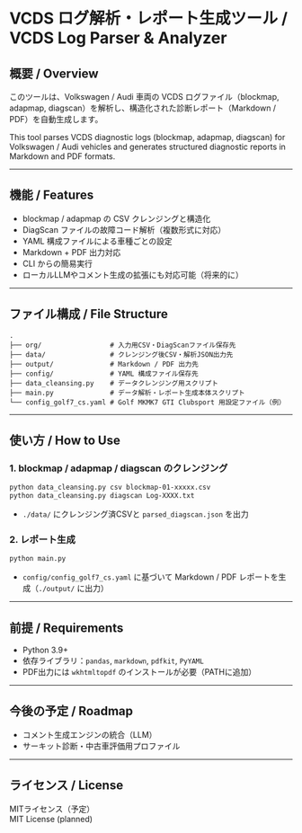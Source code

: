 # VCDS ログ解析・レポート生成ツール / VCDS Log Parser & Analyzer

## 概要 / Overview

このツールは、Volkswagen / Audi 車両の VCDS ログファイル（blockmap, adapmap, diagscan）を解析し、構造化された診断レポート（Markdown / PDF）を自動生成します。

This tool parses VCDS diagnostic logs (blockmap, adapmap, diagscan) for Volkswagen / Audi vehicles and generates structured diagnostic reports in Markdown and PDF formats.

---

## 機能 / Features

- blockmap / adapmap の CSV クレンジングと構造化  
- DiagScan ファイルの故障コード解析（複数形式に対応）  
- YAML 構成ファイルによる車種ごとの設定  
- Markdown + PDF 出力対応  
- CLI からの簡易実行  
- ローカルLLMやコメント生成の拡張にも対応可能（将来的に）

---

## ファイル構成 / File Structure

```
.
├── org/                 # 入力用CSV・DiagScanファイル保存先
├── data/                # クレンジング後CSV・解析JSON出力先
├── output/              # Markdown / PDF 出力先
├── config/              # YAML 構成ファイル保存先
├── data_cleansing.py    # データクレンジング用スクリプト
├── main.py              # データ解析・レポート生成本体スクリプト
└── config_golf7_cs.yaml # Golf MKMK7 GTI Clubsport 用設定ファイル（例）
```

---

## 使い方 / How to Use

### 1. blockmap / adapmap / diagscan のクレンジング

```bash
python data_cleansing.py csv blockmap-01-xxxxx.csv
python data_cleansing.py diagscan Log-XXXX.txt
```

- `./data/` にクレンジング済CSVと `parsed_diagscan.json` を出力

### 2. レポート生成

```bash
python main.py
```

- `config/config_golf7_cs.yaml` に基づいて Markdown / PDF レポートを生成（`./output/` に出力）

---

## 前提 / Requirements

- Python 3.9+
- 依存ライブラリ：`pandas`, `markdown`, `pdfkit`, `PyYAML`
- PDF出力には `wkhtmltopdf` のインストールが必要（PATHに追加）

---

## 今後の予定 / Roadmap

- コメント生成エンジンの統合（LLM）
- サーキット診断・中古車評価用プロファイル

---

## ライセンス / License

MITライセンス（予定）  
MIT License (planned)